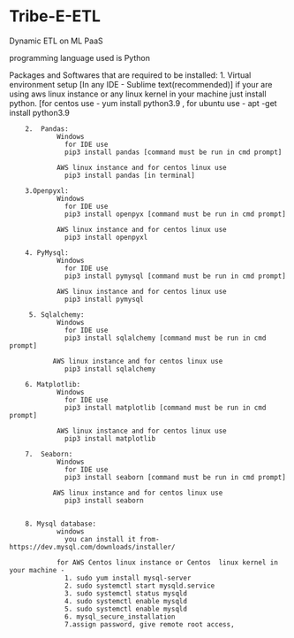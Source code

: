 # Tribe-E-ETL
Dynamic ETL on ML PaaS

programming language used is Python

Packages and Softwares that are required to be installed:
       1.  Virtual environment setup [In any IDE - Sublime text(recommended)]
            if your are using aws linux instance  or any linux kernel in your machine just install python.
            [for centos use - yum install python3.9 ,
             for ubuntu use - apt -get install python3.9
          

        2.  Pandas:
                Windows
                  for IDE use
                  pip3 install pandas [command must be run in cmd prompt]
               
                AWS linux instance and for centos linux use  
                  pip3 install pandas [in terminal]
                
        3.Openpyxl:
                Windows
                  for IDE use 
                  pip3 install openpyx [command must be run in cmd prompt]
                  
                AWS linux instance and for centos linux use 
                  pip3 install openpyxl
             
        4. PyMysql:
                Windows
                  for IDE use  
                  pip3 install pymysql [command must be run in cmd prompt]
                  
                AWS linux instance and for centos linux use  
                  pip3 install pymysql 

         5. Sqlalchemy:
                Windows
                  for IDE use 
                  pip3 install sqlalchemy [command must be run in cmd prompt]
                  
               AWS linux instance and for centos linux use  
                  pip3 install sqlalchemy 
 
        6. Matplotlib:
                Windows
                  for IDE use  
                  pip3 install matplotlib [command must be run in cmd prompt]
                  
                AWS linux instance and for centos linux use  
                  pip3 install matplotlib 

        7.  Seaborn:
                Windows
                  for IDE use 
                  pip3 install seaborn [command must be run in cmd prompt]
                  
               AWS linux instance and for centos linux use 
                  pip3 install seaborn 


        8. Mysql database:
                windows 
                  you can install it from-https://dev.mysql.com/downloads/installer/
                  
                for AWS Centos linux instance or Centos  linux kernel in your machine -
                  1. sudo yum install mysql-server
                  2. sudo systemctl start mysqld.service
                  3. sudo systemctl status mysqld
                  4. sudo systemctl enable mysqld
                  5. sudo systemctl enable mysqld
                  6. mysql_secure_installation
                  7.assign password, give remote root access,  
